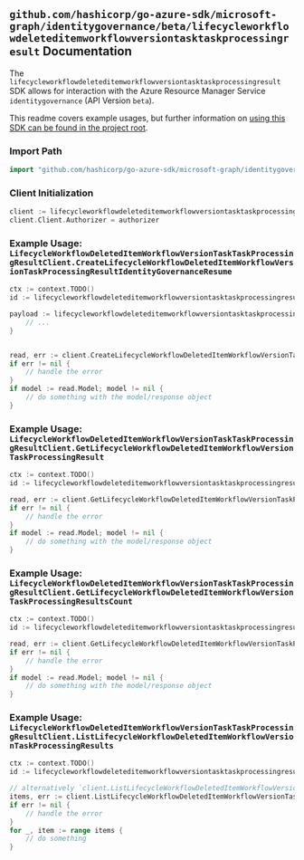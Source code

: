 
## `github.com/hashicorp/go-azure-sdk/microsoft-graph/identitygovernance/beta/lifecycleworkflowdeleteditemworkflowversiontasktaskprocessingresult` Documentation

The `lifecycleworkflowdeleteditemworkflowversiontasktaskprocessingresult` SDK allows for interaction with the Azure Resource Manager Service `identitygovernance` (API Version `beta`).

This readme covers example usages, but further information on [using this SDK can be found in the project root](https://github.com/hashicorp/go-azure-sdk/tree/main/docs).

### Import Path

```go
import "github.com/hashicorp/go-azure-sdk/microsoft-graph/identitygovernance/beta/lifecycleworkflowdeleteditemworkflowversiontasktaskprocessingresult"
```


### Client Initialization

```go
client := lifecycleworkflowdeleteditemworkflowversiontasktaskprocessingresult.NewLifecycleWorkflowDeletedItemWorkflowVersionTaskTaskProcessingResultClientWithBaseURI("https://management.azure.com")
client.Client.Authorizer = authorizer
```


### Example Usage: `LifecycleWorkflowDeletedItemWorkflowVersionTaskTaskProcessingResultClient.CreateLifecycleWorkflowDeletedItemWorkflowVersionTaskProcessingResultIdentityGovernanceResume`

```go
ctx := context.TODO()
id := lifecycleworkflowdeleteditemworkflowversiontasktaskprocessingresult.NewIdentityGovernanceLifecycleWorkflowDeletedItemWorkflowIdVersionIdTaskIdTaskProcessingResultID("workflowIdValue", "workflowVersionVersionNumberValue", "taskIdValue", "taskProcessingResultIdValue")

payload := lifecycleworkflowdeleteditemworkflowversiontasktaskprocessingresult.CreateLifecycleWorkflowDeletedItemWorkflowVersionTaskProcessingResultIdentityGovernanceResumeRequest{
	// ...
}


read, err := client.CreateLifecycleWorkflowDeletedItemWorkflowVersionTaskProcessingResultIdentityGovernanceResume(ctx, id, payload)
if err != nil {
	// handle the error
}
if model := read.Model; model != nil {
	// do something with the model/response object
}
```


### Example Usage: `LifecycleWorkflowDeletedItemWorkflowVersionTaskTaskProcessingResultClient.GetLifecycleWorkflowDeletedItemWorkflowVersionTaskProcessingResult`

```go
ctx := context.TODO()
id := lifecycleworkflowdeleteditemworkflowversiontasktaskprocessingresult.NewIdentityGovernanceLifecycleWorkflowDeletedItemWorkflowIdVersionIdTaskIdTaskProcessingResultID("workflowIdValue", "workflowVersionVersionNumberValue", "taskIdValue", "taskProcessingResultIdValue")

read, err := client.GetLifecycleWorkflowDeletedItemWorkflowVersionTaskProcessingResult(ctx, id, lifecycleworkflowdeleteditemworkflowversiontasktaskprocessingresult.DefaultGetLifecycleWorkflowDeletedItemWorkflowVersionTaskProcessingResultOperationOptions())
if err != nil {
	// handle the error
}
if model := read.Model; model != nil {
	// do something with the model/response object
}
```


### Example Usage: `LifecycleWorkflowDeletedItemWorkflowVersionTaskTaskProcessingResultClient.GetLifecycleWorkflowDeletedItemWorkflowVersionTaskProcessingResultsCount`

```go
ctx := context.TODO()
id := lifecycleworkflowdeleteditemworkflowversiontasktaskprocessingresult.NewIdentityGovernanceLifecycleWorkflowDeletedItemWorkflowIdVersionIdTaskID("workflowIdValue", "workflowVersionVersionNumberValue", "taskIdValue")

read, err := client.GetLifecycleWorkflowDeletedItemWorkflowVersionTaskProcessingResultsCount(ctx, id, lifecycleworkflowdeleteditemworkflowversiontasktaskprocessingresult.DefaultGetLifecycleWorkflowDeletedItemWorkflowVersionTaskProcessingResultsCountOperationOptions())
if err != nil {
	// handle the error
}
if model := read.Model; model != nil {
	// do something with the model/response object
}
```


### Example Usage: `LifecycleWorkflowDeletedItemWorkflowVersionTaskTaskProcessingResultClient.ListLifecycleWorkflowDeletedItemWorkflowVersionTaskProcessingResults`

```go
ctx := context.TODO()
id := lifecycleworkflowdeleteditemworkflowversiontasktaskprocessingresult.NewIdentityGovernanceLifecycleWorkflowDeletedItemWorkflowIdVersionIdTaskID("workflowIdValue", "workflowVersionVersionNumberValue", "taskIdValue")

// alternatively `client.ListLifecycleWorkflowDeletedItemWorkflowVersionTaskProcessingResults(ctx, id, lifecycleworkflowdeleteditemworkflowversiontasktaskprocessingresult.DefaultListLifecycleWorkflowDeletedItemWorkflowVersionTaskProcessingResultsOperationOptions())` can be used to do batched pagination
items, err := client.ListLifecycleWorkflowDeletedItemWorkflowVersionTaskProcessingResultsComplete(ctx, id, lifecycleworkflowdeleteditemworkflowversiontasktaskprocessingresult.DefaultListLifecycleWorkflowDeletedItemWorkflowVersionTaskProcessingResultsOperationOptions())
if err != nil {
	// handle the error
}
for _, item := range items {
	// do something
}
```
